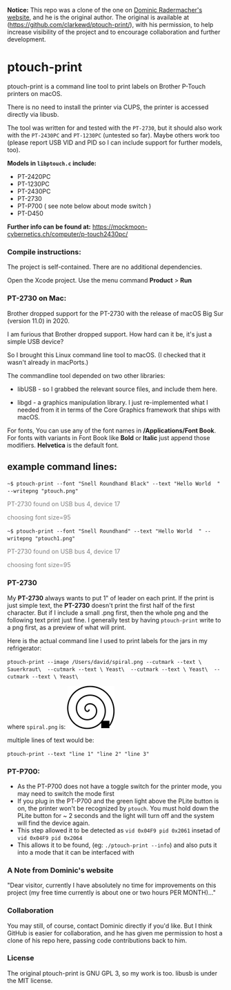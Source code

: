 **Notice:** This repo was a clone of the one on [Dominic Radermacher's website](https://mockmoon-cybernetics.ch/computer/p-touch2430pc/), and he is the original author. The original is available at (https://github.com/clarkewd/ptouch-print/), with his permission, to help increase visibility of the project and to encourage collaboration and further development.


# ptouch-print

ptouch-print is a command line tool to print labels on Brother P-Touch
printers on macOS.

There is no need to install the printer via CUPS, the printer is accessed
directly via libusb.

The tool was written for and tested with the `PT-2730`, but it should also
work with the `PT-2430PC` and `PT-1230PC` (untested so far). Maybe others work too (please report USB VID and PID so I can include support for further models, too).

**Models in `libptouch.c` include:**

- PT-2420PC
- PT-1230PC
- PT-2430PC
- PT-2730
- PT-P700 ( see note below about mode switch )
- PT-D450

**Further info can be found at:**
https://mockmoon-cybernetics.ch/computer/p-touch2430pc/

### Compile instructions:

  The project is self-contained. There are no additional dependencies.

  Open the Xcode project. Use the menu command **Product** > **Run**

### PT-2730 on Mac:

Brother dropped support for the PT-2730 with the release of macOS Big Sur (version 11.0) in 2020.

I am furious that Brother dropped support. How hard can it be, it's just a simple USB device?

So I brought this Linux command line tool to macOS. (I checked that it wasn't already in macPorts.)

The commandline tool depended on two other libraries: 

* libUSB - so I grabbed the relevant source files, and include them here.

* libgd - a graphics manipulation library. I just re-implemented what I needed from it in terms of 
the Core Graphics framework that ships with macOS.

For fonts, You can use any of the font names in **/Applications/Font Book**. For fonts with variants
in Font Book like **Bold** or **Italic** just append those modifiers. **Helvetica** is the default font.

## example command lines:

`~$ ptouch-print --font "Snell Roundhand Black" --text "Hello World  " --writepng "ptouch.png"`


<span style="color:gray">PT-2730 found on USB bus 4, device 17</span>

<span style="color:gray">choosing font size=95</span>


`~$ ptouch-print --font "Snell Roundhand" --text "Hello World  " --writepng "ptouch1.png"`

<span style="color:gray">PT-2730 found on USB bus 4, device 17</span>

<span style="color:gray">choosing font size=95</span>


### PT-2730

My **PT-2730** always wants to put 1" of leader on each print. If the print is just simple
text, the **PT-2730** doesn't print the first half of the first character. But if I include a small
.png first, then the whole png and the following text print just fine. I generally test by having
`ptouch-print` write to a png first, as a preview of what will print.

Here is the actual command line I used to print labels for the jars in my refrigerator:

`ptouch-print --image /Users/david/spiral.png --cutmark --text \ Sauerkraut\  --cutmark --text \ Yeast\  --cutmark --text \ Yeast\  --cutmark --text \ Yeast\  `

where `spiral.png` is: ![](images/spiral.png)

multiple lines of text would be:

`ptouch-print --text "line 1" "line 2" "line 3"`

### PT-P700:

- As the PT-P700 does not have a toggle switch for the printer mode, you may need to switch the mode first
- If you plug in the PT-P700 and the green light above the PLite button is on, the printer won't be recognized by `ptouch`. You must hold down the PLite button for ~ 2 seconds and the light will turn off and the system will find the device again.
- This step allowed it to be detected as `vid 0x04F9 pid 0x2061` insetad of `vid 0x04F9 pid 0x2064`
- This allows it to be found, (eg: `./ptouch-print --info`) and also puts it into a mode that it can be interfaced with


### A Note from Dominic's website

"Dear visitor, currently I have absolutely no time for improvements on this project (my free time currently is about one or two hours PER MONTH)..."

### Collaboration

You may still, of course, contact Dominic directly if you'd like. But I think GitHub is easier for collaboration, and he has given me permission to host a clone of his repo here, passing code contributions back to him.

### License

The original ptouch-print is GNU GPL 3, so my work is too. libusb is under the MIT license.

